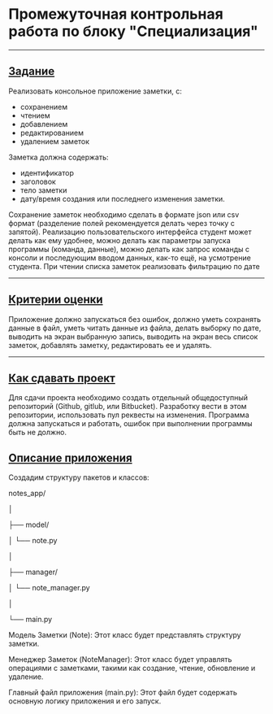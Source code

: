 # Промежуточная контрольная работа по блоку "Специализация"
***
## <u>Задание</u>

Реализовать консольное приложение заметки, с:
* сохранением 
* чтением
* добавлением
* редактированием
* удалением заметок

Заметка должна содержать: 
- идентификатор
- заголовок
- тело заметки
- дату/время создания или последнего изменения заметки.
 
Сохранение заметок необходимо сделать в формате json или csv формат (разделение полей рекомендуется делать через
точку с запятой). Реализацию пользовательского интерфейса студент может делать как ему удобнее, можно делать 
как параметры запуска программы (команда, данные), можно делать как запрос команды с консоли и последующим 
вводом данных, как-то ещё, на усмотрение студента. При чтении списка заметок реализовать фильтрацию по дате
***
## <u>Критерии оценки</u>
Приложение должно запускаться без ошибок, должно уметь сохранять данные
в файл, уметь читать данные из файла, делать выборку по дате, выводить на
экран выбранную запись, выводить на экран весь список заметок, добавлять
заметку, редактировать ее и удалять.
***
## <u>Как сдавать проект</u>
Для сдачи проекта необходимо создать отдельный общедоступный
репозиторий (Github, gitlub, или Bitbucket). Разработку вести в этом
репозитории, использовать пул реквесты на изменения. Программа должна
запускаться и работать, ошибок при выполнении программы быть не должно.

## <u>Описание приложения</u>
Создадим структуру пакетов и классов:

notes_app/

│

├── model/

│   └── note.py

│

├── manager/

│   └── note_manager.py

│

└── main.py

Модель Заметки (Note): Этот класс будет представлять структуру заметки.

Менеджер Заметок (NoteManager): Этот класс будет управлять операциями 
с заметками, такими как создание, чтение, обновление и удаление.

Главный файл приложения (main.py): Этот файл будет содержать основную логику 
приложения и его запуск.
